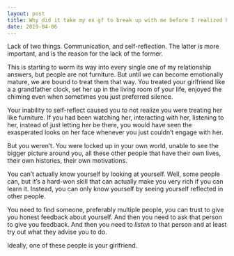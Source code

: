 ```yaml
---
layout: post
title: Why did it take my ex gf to break up with me before I realized how badly I was treating her?
date: 2019-04-06
---
```


<p>Lack of two things. Communication, and self-reflection. The latter is more important, and is the reason for the lack of the former.</p><p>This is starting to worm its way into every single one of my relationship answers, but people are not furniture. But until we can become emotionally mature, we are bound to treat them that way. You treated your girlfriend like a a grandfather clock, set her up in the living room of your life, enjoyed the chiming even when sometimes you just preferred silence.</p><p>Your inability to self-reflect caused you to not realize you were treating her like furniture. If you had been watching her, interacting with her, listening to her, instead of just letting her be there, you would have seen the exasperated looks on her face whenever you just couldn’t engage with her.</p><p>But you weren’t. You were locked up in your own world, unable to see the bigger picture around you, all these other people that have their own lives, their own histories, their own motivations.</p><p>You can’t actually know yourself by looking at yourself. Well, some people can, but it’s a hard-won skill that can actually make you very rich if you can learn it. Instead, you can only know yourself by seeing yourself reflected in other people.</p><p>You need to find someone, preferably multiple people, you can trust to give you honest feedback about yourself. And then you need to ask that person to give you feedback. And then you need to <i>listen</i> to that person and at least try out what they advise you to do.</p><p>Ideally, one of these people is your girlfriend.</p>
